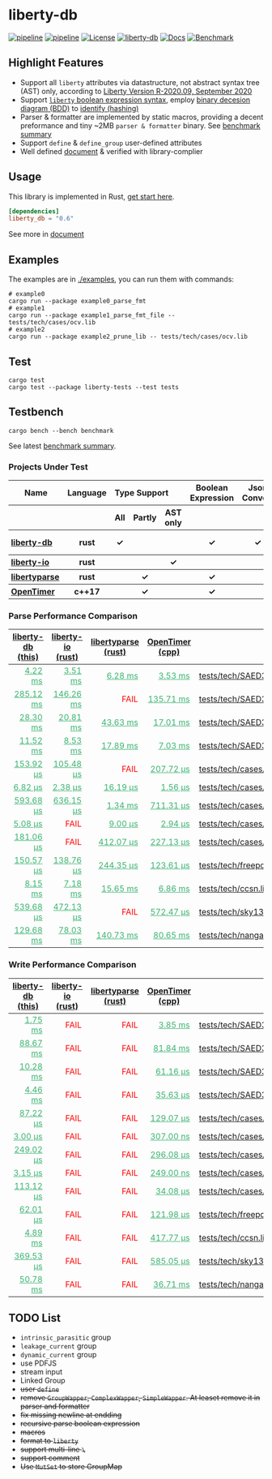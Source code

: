 # liberty-db

[![pipeline](https://github.com/zao111222333/liberty-db/actions/workflows/build.yml/badge.svg?branch=master)](https://github.com/zao111222333/liberty-db/actions/workflows/build.yml)
[![pipeline](https://github.com/zao111222333/liberty-db/actions/workflows/bench_deploy.yml/badge.svg?branch=master)](https://github.com/zao111222333/liberty-db/actions/workflows/bench_deploy.yml)
[![License](https://img.shields.io/badge/License-MIT-blue.svg)](https://opensource.org/licenses/MIT)
[![liberty-db](https://shields.io/crates/v/liberty-db.svg?style=flat-square&label=liberty-db)](https://crates.io/crates/liberty-db)
[![Docs](https://docs.rs/liberty-db/badge.svg)](https://docs.rs/liberty-db)
[![Benchmark](https://img.shields.io/badge/Benchmark%20Summary-8A2BE2)](https://zao111222333.github.io/liberty-db/bench)

## Highlight Features

+ Support all `liberty` attributes via datastructure, not abstract syntax tree (AST) only, according to [Liberty Version R-2020.09, September 2020](https://zao111222333.github.io/liberty-db/2020.09/reference_manual.pdf)
+ Support [`liberty` boolean expression syntax](https://zao111222333.github.io/liberty-db/2020.09/reference_manual.html?field=test&bgn=132.36+132.41&end=132.38+133.13), employ [binary decesion diagram (BDD)](https://github.com/sybila/biodivine-lib-bdd) to [identify (hashing)](https://docs.rs/liberty-db/latest/liberty_db/expression/struct.IdBooleanExpression.html)
+ Parser & formatter are implemented by static macros, providing a decent preformance and tiny ~2MB `parser & formatter` binary. See [benchmark summary](https://zao111222333.github.io/liberty-db/bench)
+ Support `define` & `define_group` user-defined attributes
+ Well defined [document](https://docs.rs/liberty-db/latest/liberty_db/library/struct.Library.html) & verified with library-complier

## Usage

This library is implemented in Rust, [get start here](https://doc.rust-lang.org/book/ch01-00-getting-started.html).

```toml
[dependencies]
liberty_db = "0.6"
```

See more in [document](https://docs.rs/liberty-db)

## Examples

The examples are in [./examples](https://github.com/zao111222333/liberty-db/tree/master/examples), you can run them with commands:

``` shell
# example0
cargo run --package example0_parse_fmt
# example1
cargo run --package example1_parse_fmt_file -- tests/tech/cases/ocv.lib
# example2
cargo run --package example2_prune_lib -- tests/tech/cases/ocv.lib
```

## Test

```shell
cargo test
cargo test --package liberty-tests --test tests
```

## Testbench

```shell
cargo bench --bench benchmark
```

See latest [benchmark summary](https://zao111222333.github.io/liberty-db/bench).

  <h3>Projects Under Test</h3><div class="info-table"><table><thead><tr><th style="font-weight:bold;">Name</th><th style="font-weight:bold;">Language</th><th colspan="3" style="text-align:left;font-weight:bold;">Type Support</th><th style="font-weight:bold;">Boolean Expression</th><th style="font-weight:bold;">Json Convert</th><th style="font-weight:bold;">Comment</th></tr><tr><th></th><th></th><th>All</th><th>Partly</th><th>AST only</th><th></th><th></th><th></th></tr></thead><tbody><tr><th style="text-align:left;padding-left:5px"><a href="https://crates.io/crates/liberty-db">liberty-db</a></th><th>rust</th><th>&#10003</th><th></th><th></th><th>&#10003</th><th>&#10003</th><th>this project</th></tr><tr><th style="text-align:left;padding-left:5px"><a href="https://crates.io/crates/liberty-io">liberty-io</a></th><th>rust</th><th></th><th></th><th>&#10003</th><th></th><th></th><th></th></tr><tr><th style="text-align:left;padding-left:5px"><a href="https://crates.io/crates/libertyparse">libertyparse</a></th><th>rust</th><th></th><th>&#10003</th><th></th><th>&#10003</th><th></th><th></th></tr><tr><th style="text-align:left;padding-left:5px"><a href="https://github.com/OpenTimer/OpenTimer">OpenTimer</a></th><th>c++17</th><th></th><th>&#10003</th><th></th><th>&#10003</th><th></th><th></th></tr></tbody></table></div>

<h3>Parse Performance Comparison</h3><table><thead><tr><th><a href="https://crates.io/crates/liberty-db">liberty-db (this)</a></th><th><a href="https://crates.io/crates/liberty-io">liberty-io (rust)</a></th><th><a href="https://crates.io/crates/libertyparse">libertyparse (rust)</a></th><th><a href="https://github.com/OpenTimer/OpenTimer">OpenTimer (cpp)</a></th><th>Test Case</th></tr></thead><tbody><tr><td style="text-align:right;padding-right:10px;"><a href="https://zao111222333.github.io/liberty-db/bench/[parse] tests_tech_SAED32_EDK_nldm_saed32hvt_dlvl_ff0p85v25c_i0p/ liberty-db/report" style="color:MediumSeaGreen;">4.22 ms</a></td><td style="text-align:right;padding-right:10px;"><a href="https://zao111222333.github.io/liberty-db/bench/[parse] tests_tech_SAED32_EDK_nldm_saed32hvt_dlvl_ff0p85v25c_i0p/ liberty-io/report" style="color:MediumSeaGreen;">3.51 ms</a></td><td style="text-align:right;padding-right:10px;"><a href="https://zao111222333.github.io/liberty-db/bench/[parse] tests_tech_SAED32_EDK_nldm_saed32hvt_dlvl_ff0p85v25c_i0p/ libertyparse/report" style="color:MediumSeaGreen;">6.28 ms</a></td><td style="text-align:right;padding-right:10px;"><a href="https://zao111222333.github.io/liberty-db/bench/[parse] tests_tech_SAED32_EDK_nldm_saed32hvt_dlvl_ff0p85v25c_i0p/ OpenTimer/report" style="color:MediumSeaGreen;">3.53 ms</a></td><td><a href="https://zao111222333.github.io/liberty-db/bench/[parse] tests_tech_SAED32_EDK_nldm_saed32hvt_dlvl_ff0p85v25c_i0p/report/">tests/tech/SAED32_EDK/nldm/saed32hvt_dlvl_ff0p85v25c_i0p85v.lib</a></td></tr><tr><td style="text-align:right;padding-right:10px;"><a href="https://zao111222333.github.io/liberty-db/bench/[parse] tests_tech_SAED32_EDK_nldm_saed32hvt_ff0p85v25c.lib / liberty-db/report" style="color:MediumSeaGreen;">285.12 ms</a></td><td style="text-align:right;padding-right:10px;"><a href="https://zao111222333.github.io/liberty-db/bench/[parse] tests_tech_SAED32_EDK_nldm_saed32hvt_ff0p85v25c.lib / liberty-io/report" style="color:MediumSeaGreen;">146.26 ms</a></td><td style="color:Red;text-align:right;padding-right:10px;">FAIL</td><td style="text-align:right;padding-right:10px;"><a href="https://zao111222333.github.io/liberty-db/bench/[parse] tests_tech_SAED32_EDK_nldm_saed32hvt_ff0p85v25c.lib / OpenTimer/report" style="color:MediumSeaGreen;">135.71 ms</a></td><td><a href="https://zao111222333.github.io/liberty-db/bench/[parse] tests_tech_SAED32_EDK_nldm_saed32hvt_ff0p85v25c.lib /report/">tests/tech/SAED32_EDK/nldm/saed32hvt_ff0p85v25c.lib</a></td></tr><tr><td style="text-align:right;padding-right:10px;"><a href="https://zao111222333.github.io/liberty-db/bench/[parse] tests_tech_SAED32_EDK_ccs_saed32hvt_dlvl_ff0p85v25c_i0p8/ liberty-db/report" style="color:MediumSeaGreen;">28.30 ms</a></td><td style="text-align:right;padding-right:10px;"><a href="https://zao111222333.github.io/liberty-db/bench/[parse] tests_tech_SAED32_EDK_ccs_saed32hvt_dlvl_ff0p85v25c_i0p8/ liberty-io/report" style="color:MediumSeaGreen;">20.81 ms</a></td><td style="text-align:right;padding-right:10px;"><a href="https://zao111222333.github.io/liberty-db/bench/[parse] tests_tech_SAED32_EDK_ccs_saed32hvt_dlvl_ff0p85v25c_i0p8/ libertyparse/report" style="color:MediumSeaGreen;">43.63 ms</a></td><td style="text-align:right;padding-right:10px;"><a href="https://zao111222333.github.io/liberty-db/bench/[parse] tests_tech_SAED32_EDK_ccs_saed32hvt_dlvl_ff0p85v25c_i0p8/ OpenTimer/report" style="color:MediumSeaGreen;">17.01 ms</a></td><td><a href="https://zao111222333.github.io/liberty-db/bench/[parse] tests_tech_SAED32_EDK_ccs_saed32hvt_dlvl_ff0p85v25c_i0p8/report/">tests/tech/SAED32_EDK/ccs/saed32hvt_dlvl_ff0p85v25c_i0p85v.lib</a></td></tr><tr><td style="text-align:right;padding-right:10px;"><a href="https://zao111222333.github.io/liberty-db/bench/[parse] tests_tech_SAED32_EDK_ccs_saed32hvt_pg_ff0p95v125c.lib / liberty-db/report" style="color:MediumSeaGreen;">11.52 ms</a></td><td style="text-align:right;padding-right:10px;"><a href="https://zao111222333.github.io/liberty-db/bench/[parse] tests_tech_SAED32_EDK_ccs_saed32hvt_pg_ff0p95v125c.lib / liberty-io/report" style="color:MediumSeaGreen;">8.53 ms</a></td><td style="text-align:right;padding-right:10px;"><a href="https://zao111222333.github.io/liberty-db/bench/[parse] tests_tech_SAED32_EDK_ccs_saed32hvt_pg_ff0p95v125c.lib / libertyparse/report" style="color:MediumSeaGreen;">17.89 ms</a></td><td style="text-align:right;padding-right:10px;"><a href="https://zao111222333.github.io/liberty-db/bench/[parse] tests_tech_SAED32_EDK_ccs_saed32hvt_pg_ff0p95v125c.lib / OpenTimer/report" style="color:MediumSeaGreen;">7.03 ms</a></td><td><a href="https://zao111222333.github.io/liberty-db/bench/[parse] tests_tech_SAED32_EDK_ccs_saed32hvt_pg_ff0p95v125c.lib /report/">tests/tech/SAED32_EDK/ccs/saed32hvt_pg_ff0p95v125c.lib</a></td></tr><tr><td style="text-align:right;padding-right:10px;"><a href="https://zao111222333.github.io/liberty-db/bench/[parse] tests_tech_cases_timing_type.lib / liberty-db/report" style="color:MediumSeaGreen;">153.92 µs</a></td><td style="text-align:right;padding-right:10px;"><a href="https://zao111222333.github.io/liberty-db/bench/[parse] tests_tech_cases_timing_type.lib / liberty-io/report" style="color:MediumSeaGreen;">105.48 µs</a></td><td style="color:Red;text-align:right;padding-right:10px;">FAIL</td><td style="text-align:right;padding-right:10px;"><a href="https://zao111222333.github.io/liberty-db/bench/[parse] tests_tech_cases_timing_type.lib / OpenTimer/report" style="color:MediumSeaGreen;">207.72 µs</a></td><td><a href="https://zao111222333.github.io/liberty-db/bench/[parse] tests_tech_cases_timing_type.lib /report/">tests/tech/cases/timing_type.lib</a></td></tr><tr><td style="text-align:right;padding-right:10px;"><a href="https://zao111222333.github.io/liberty-db/bench/[parse] tests_tech_cases_special_boolean_expression.lib / liberty-db/report" style="color:MediumSeaGreen;">6.82 µs</a></td><td style="text-align:right;padding-right:10px;"><a href="https://zao111222333.github.io/liberty-db/bench/[parse] tests_tech_cases_special_boolean_expression.lib / liberty-io/report" style="color:MediumSeaGreen;">2.38 µs</a></td><td style="text-align:right;padding-right:10px;"><a href="https://zao111222333.github.io/liberty-db/bench/[parse] tests_tech_cases_special_boolean_expression.lib / libertyparse/report" style="color:MediumSeaGreen;">16.19 µs</a></td><td style="text-align:right;padding-right:10px;"><a href="https://zao111222333.github.io/liberty-db/bench/[parse] tests_tech_cases_special_boolean_expression.lib / OpenTimer/report" style="color:MediumSeaGreen;">1.56 µs</a></td><td><a href="https://zao111222333.github.io/liberty-db/bench/[parse] tests_tech_cases_special_boolean_expression.lib /report/">tests/tech/cases/special_boolean_expression.lib</a></td></tr><tr><td style="text-align:right;padding-right:10px;"><a href="https://zao111222333.github.io/liberty-db/bench/[parse] tests_tech_cases_ocv.lib / liberty-db/report" style="color:MediumSeaGreen;">593.68 µs</a></td><td style="text-align:right;padding-right:10px;"><a href="https://zao111222333.github.io/liberty-db/bench/[parse] tests_tech_cases_ocv.lib / liberty-io/report" style="color:MediumSeaGreen;">636.15 µs</a></td><td style="text-align:right;padding-right:10px;"><a href="https://zao111222333.github.io/liberty-db/bench/[parse] tests_tech_cases_ocv.lib / libertyparse/report" style="color:MediumSeaGreen;">1.34 ms</a></td><td style="text-align:right;padding-right:10px;"><a href="https://zao111222333.github.io/liberty-db/bench/[parse] tests_tech_cases_ocv.lib / OpenTimer/report" style="color:MediumSeaGreen;">711.31 µs</a></td><td><a href="https://zao111222333.github.io/liberty-db/bench/[parse] tests_tech_cases_ocv.lib /report/">tests/tech/cases/ocv.lib</a></td></tr><tr><td style="text-align:right;padding-right:10px;"><a href="https://zao111222333.github.io/liberty-db/bench/[parse] tests_tech_cases_no_semicolon.lib / liberty-db/report" style="color:MediumSeaGreen;">5.08 µs</a></td><td style="color:Red;text-align:right;padding-right:10px;">FAIL</td><td style="text-align:right;padding-right:10px;"><a href="https://zao111222333.github.io/liberty-db/bench/[parse] tests_tech_cases_no_semicolon.lib / libertyparse/report" style="color:MediumSeaGreen;">9.00 µs</a></td><td style="text-align:right;padding-right:10px;"><a href="https://zao111222333.github.io/liberty-db/bench/[parse] tests_tech_cases_no_semicolon.lib / OpenTimer/report" style="color:MediumSeaGreen;">2.94 µs</a></td><td><a href="https://zao111222333.github.io/liberty-db/bench/[parse] tests_tech_cases_no_semicolon.lib /report/">tests/tech/cases/no_semicolon.lib</a></td></tr><tr><td style="text-align:right;padding-right:10px;"><a href="https://zao111222333.github.io/liberty-db/bench/[parse] tests_tech_cases_formula.lib / liberty-db/report" style="color:MediumSeaGreen;">181.06 µs</a></td><td style="color:Red;text-align:right;padding-right:10px;">FAIL</td><td style="text-align:right;padding-right:10px;"><a href="https://zao111222333.github.io/liberty-db/bench/[parse] tests_tech_cases_formula.lib / libertyparse/report" style="color:MediumSeaGreen;">412.07 µs</a></td><td style="text-align:right;padding-right:10px;"><a href="https://zao111222333.github.io/liberty-db/bench/[parse] tests_tech_cases_formula.lib / OpenTimer/report" style="color:MediumSeaGreen;">227.13 µs</a></td><td><a href="https://zao111222333.github.io/liberty-db/bench/[parse] tests_tech_cases_formula.lib /report/">tests/tech/cases/formula.lib</a></td></tr><tr><td style="text-align:right;padding-right:10px;"><a href="https://zao111222333.github.io/liberty-db/bench/[parse] tests_tech_freepdk45_gscl45nm.lib / liberty-db/report" style="color:MediumSeaGreen;">150.57 µs</a></td><td style="text-align:right;padding-right:10px;"><a href="https://zao111222333.github.io/liberty-db/bench/[parse] tests_tech_freepdk45_gscl45nm.lib / liberty-io/report" style="color:MediumSeaGreen;">138.76 µs</a></td><td style="text-align:right;padding-right:10px;"><a href="https://zao111222333.github.io/liberty-db/bench/[parse] tests_tech_freepdk45_gscl45nm.lib / libertyparse/report" style="color:MediumSeaGreen;">244.35 µs</a></td><td style="text-align:right;padding-right:10px;"><a href="https://zao111222333.github.io/liberty-db/bench/[parse] tests_tech_freepdk45_gscl45nm.lib / OpenTimer/report" style="color:MediumSeaGreen;">123.61 µs</a></td><td><a href="https://zao111222333.github.io/liberty-db/bench/[parse] tests_tech_freepdk45_gscl45nm.lib /report/">tests/tech/freepdk45/gscl45nm.lib</a></td></tr><tr><td style="text-align:right;padding-right:10px;"><a href="https://zao111222333.github.io/liberty-db/bench/[parse] tests_tech_ccsn.lib / liberty-db/report" style="color:MediumSeaGreen;">8.15 ms</a></td><td style="text-align:right;padding-right:10px;"><a href="https://zao111222333.github.io/liberty-db/bench/[parse] tests_tech_ccsn.lib / liberty-io/report" style="color:MediumSeaGreen;">7.18 ms</a></td><td style="text-align:right;padding-right:10px;"><a href="https://zao111222333.github.io/liberty-db/bench/[parse] tests_tech_ccsn.lib / libertyparse/report" style="color:MediumSeaGreen;">15.65 ms</a></td><td style="text-align:right;padding-right:10px;"><a href="https://zao111222333.github.io/liberty-db/bench/[parse] tests_tech_ccsn.lib / OpenTimer/report" style="color:MediumSeaGreen;">6.86 ms</a></td><td><a href="https://zao111222333.github.io/liberty-db/bench/[parse] tests_tech_ccsn.lib /report/">tests/tech/ccsn.lib</a></td></tr><tr><td style="text-align:right;padding-right:10px;"><a href="https://zao111222333.github.io/liberty-db/bench/[parse] tests_tech_sky130_sky130_fd_sc_hs__bufinv_8__tt_1p80V_25/ liberty-db/report" style="color:MediumSeaGreen;">539.68 µs</a></td><td style="text-align:right;padding-right:10px;"><a href="https://zao111222333.github.io/liberty-db/bench/[parse] tests_tech_sky130_sky130_fd_sc_hs__bufinv_8__tt_1p80V_25/ liberty-io/report" style="color:MediumSeaGreen;">472.13 µs</a></td><td style="color:Red;text-align:right;padding-right:10px;">FAIL</td><td style="text-align:right;padding-right:10px;"><a href="https://zao111222333.github.io/liberty-db/bench/[parse] tests_tech_sky130_sky130_fd_sc_hs__bufinv_8__tt_1p80V_25/ OpenTimer/report" style="color:MediumSeaGreen;">572.47 µs</a></td><td><a href="https://zao111222333.github.io/liberty-db/bench/[parse] tests_tech_sky130_sky130_fd_sc_hs__bufinv_8__tt_1p80V_25/report/">tests/tech/sky130/sky130_fd_sc_hs__bufinv_8__tt_1p80V_25C_ccsnoise.cell.lib</a></td></tr><tr><td style="text-align:right;padding-right:10px;"><a href="https://zao111222333.github.io/liberty-db/bench/[parse] tests_tech_nangate_NangateOpenCellLibrary_typical.lib / liberty-db/report" style="color:MediumSeaGreen;">129.68 ms</a></td><td style="text-align:right;padding-right:10px;"><a href="https://zao111222333.github.io/liberty-db/bench/[parse] tests_tech_nangate_NangateOpenCellLibrary_typical.lib / liberty-io/report" style="color:MediumSeaGreen;">78.03 ms</a></td><td style="text-align:right;padding-right:10px;"><a href="https://zao111222333.github.io/liberty-db/bench/[parse] tests_tech_nangate_NangateOpenCellLibrary_typical.lib / libertyparse/report" style="color:MediumSeaGreen;">140.73 ms</a></td><td style="text-align:right;padding-right:10px;"><a href="https://zao111222333.github.io/liberty-db/bench/[parse] tests_tech_nangate_NangateOpenCellLibrary_typical.lib / OpenTimer/report" style="color:MediumSeaGreen;">80.65 ms</a></td><td><a href="https://zao111222333.github.io/liberty-db/bench/[parse] tests_tech_nangate_NangateOpenCellLibrary_typical.lib /report/">tests/tech/nangate/NangateOpenCellLibrary_typical.lib</a></td></tr></tbody></table><h3>Write Performance Comparison</h3><table><thead><tr><th><a href="https://crates.io/crates/liberty-db">liberty-db (this)</a></th><th><a href="https://crates.io/crates/liberty-io">liberty-io (rust)</a></th><th><a href="https://crates.io/crates/libertyparse">libertyparse (rust)</a></th><th><a href="https://github.com/OpenTimer/OpenTimer">OpenTimer (cpp)</a></th><th>Test Case</th></tr></thead><tbody><tr><td style="text-align:right;padding-right:10px;"><a href="https://zao111222333.github.io/liberty-db/bench/[write] tests_tech_SAED32_EDK_nldm_saed32hvt_dlvl_ff0p85v25c_i0p/ liberty-db/report" style="color:MediumSeaGreen;">1.75 ms</a></td><td style="color:Red;text-align:right;padding-right:10px;">FAIL</td><td style="color:Red;text-align:right;padding-right:10px;">FAIL</td><td style="text-align:right;padding-right:10px;"><a href="https://zao111222333.github.io/liberty-db/bench/[write] tests_tech_SAED32_EDK_nldm_saed32hvt_dlvl_ff0p85v25c_i0p/ OpenTimer/report" style="color:MediumSeaGreen;">3.85 ms</a></td><td><a href="https://zao111222333.github.io/liberty-db/bench/[write] tests_tech_SAED32_EDK_nldm_saed32hvt_dlvl_ff0p85v25c_i0p/report">tests/tech/SAED32_EDK/nldm/saed32hvt_dlvl_ff0p85v25c_i0p85v.lib</a></td></tr><tr><td style="text-align:right;padding-right:10px;"><a href="https://zao111222333.github.io/liberty-db/bench/[write] tests_tech_SAED32_EDK_nldm_saed32hvt_ff0p85v25c.lib / liberty-db/report" style="color:MediumSeaGreen;">88.67 ms</a></td><td style="color:Red;text-align:right;padding-right:10px;">FAIL</td><td style="color:Red;text-align:right;padding-right:10px;">FAIL</td><td style="text-align:right;padding-right:10px;"><a href="https://zao111222333.github.io/liberty-db/bench/[write] tests_tech_SAED32_EDK_nldm_saed32hvt_ff0p85v25c.lib / OpenTimer/report" style="color:MediumSeaGreen;">81.84 ms</a></td><td><a href="https://zao111222333.github.io/liberty-db/bench/[write] tests_tech_SAED32_EDK_nldm_saed32hvt_ff0p85v25c.lib /report">tests/tech/SAED32_EDK/nldm/saed32hvt_ff0p85v25c.lib</a></td></tr><tr><td style="text-align:right;padding-right:10px;"><a href="https://zao111222333.github.io/liberty-db/bench/[write] tests_tech_SAED32_EDK_ccs_saed32hvt_dlvl_ff0p85v25c_i0p8/ liberty-db/report" style="color:MediumSeaGreen;">10.28 ms</a></td><td style="color:Red;text-align:right;padding-right:10px;">FAIL</td><td style="color:Red;text-align:right;padding-right:10px;">FAIL</td><td style="text-align:right;padding-right:10px;"><a href="https://zao111222333.github.io/liberty-db/bench/[write] tests_tech_SAED32_EDK_ccs_saed32hvt_dlvl_ff0p85v25c_i0p8/ OpenTimer/report" style="color:MediumSeaGreen;">61.16 µs</a></td><td><a href="https://zao111222333.github.io/liberty-db/bench/[write] tests_tech_SAED32_EDK_ccs_saed32hvt_dlvl_ff0p85v25c_i0p8/report">tests/tech/SAED32_EDK/ccs/saed32hvt_dlvl_ff0p85v25c_i0p85v.lib</a></td></tr><tr><td style="text-align:right;padding-right:10px;"><a href="https://zao111222333.github.io/liberty-db/bench/[write] tests_tech_SAED32_EDK_ccs_saed32hvt_pg_ff0p95v125c.lib / liberty-db/report" style="color:MediumSeaGreen;">4.46 ms</a></td><td style="color:Red;text-align:right;padding-right:10px;">FAIL</td><td style="color:Red;text-align:right;padding-right:10px;">FAIL</td><td style="text-align:right;padding-right:10px;"><a href="https://zao111222333.github.io/liberty-db/bench/[write] tests_tech_SAED32_EDK_ccs_saed32hvt_pg_ff0p95v125c.lib / OpenTimer/report" style="color:MediumSeaGreen;">35.63 µs</a></td><td><a href="https://zao111222333.github.io/liberty-db/bench/[write] tests_tech_SAED32_EDK_ccs_saed32hvt_pg_ff0p95v125c.lib /report">tests/tech/SAED32_EDK/ccs/saed32hvt_pg_ff0p95v125c.lib</a></td></tr><tr><td style="text-align:right;padding-right:10px;"><a href="https://zao111222333.github.io/liberty-db/bench/[write] tests_tech_cases_timing_type.lib / liberty-db/report" style="color:MediumSeaGreen;">87.22 µs</a></td><td style="color:Red;text-align:right;padding-right:10px;">FAIL</td><td style="color:Red;text-align:right;padding-right:10px;">FAIL</td><td style="text-align:right;padding-right:10px;"><a href="https://zao111222333.github.io/liberty-db/bench/[write] tests_tech_cases_timing_type.lib / OpenTimer/report" style="color:MediumSeaGreen;">129.07 µs</a></td><td><a href="https://zao111222333.github.io/liberty-db/bench/[write] tests_tech_cases_timing_type.lib /report">tests/tech/cases/timing_type.lib</a></td></tr><tr><td style="text-align:right;padding-right:10px;"><a href="https://zao111222333.github.io/liberty-db/bench/[write] tests_tech_cases_special_boolean_expression.lib / liberty-db/report" style="color:MediumSeaGreen;">3.00 µs</a></td><td style="color:Red;text-align:right;padding-right:10px;">FAIL</td><td style="color:Red;text-align:right;padding-right:10px;">FAIL</td><td style="text-align:right;padding-right:10px;"><a href="https://zao111222333.github.io/liberty-db/bench/[write] tests_tech_cases_special_boolean_expression.lib / OpenTimer/report" style="color:MediumSeaGreen;">307.00 ns</a></td><td><a href="https://zao111222333.github.io/liberty-db/bench/[write] tests_tech_cases_special_boolean_expression.lib /report">tests/tech/cases/special_boolean_expression.lib</a></td></tr><tr><td style="text-align:right;padding-right:10px;"><a href="https://zao111222333.github.io/liberty-db/bench/[write] tests_tech_cases_ocv.lib / liberty-db/report" style="color:MediumSeaGreen;">249.02 µs</a></td><td style="color:Red;text-align:right;padding-right:10px;">FAIL</td><td style="color:Red;text-align:right;padding-right:10px;">FAIL</td><td style="text-align:right;padding-right:10px;"><a href="https://zao111222333.github.io/liberty-db/bench/[write] tests_tech_cases_ocv.lib / OpenTimer/report" style="color:MediumSeaGreen;">296.08 µs</a></td><td><a href="https://zao111222333.github.io/liberty-db/bench/[write] tests_tech_cases_ocv.lib /report">tests/tech/cases/ocv.lib</a></td></tr><tr><td style="text-align:right;padding-right:10px;"><a href="https://zao111222333.github.io/liberty-db/bench/[write] tests_tech_cases_no_semicolon.lib / liberty-db/report" style="color:MediumSeaGreen;">3.15 µs</a></td><td style="color:Red;text-align:right;padding-right:10px;">FAIL</td><td style="color:Red;text-align:right;padding-right:10px;">FAIL</td><td style="text-align:right;padding-right:10px;"><a href="https://zao111222333.github.io/liberty-db/bench/[write] tests_tech_cases_no_semicolon.lib / OpenTimer/report" style="color:MediumSeaGreen;">249.00 ns</a></td><td><a href="https://zao111222333.github.io/liberty-db/bench/[write] tests_tech_cases_no_semicolon.lib /report">tests/tech/cases/no_semicolon.lib</a></td></tr><tr><td style="text-align:right;padding-right:10px;"><a href="https://zao111222333.github.io/liberty-db/bench/[write] tests_tech_cases_formula.lib / liberty-db/report" style="color:MediumSeaGreen;">113.12 µs</a></td><td style="color:Red;text-align:right;padding-right:10px;">FAIL</td><td style="color:Red;text-align:right;padding-right:10px;">FAIL</td><td style="text-align:right;padding-right:10px;"><a href="https://zao111222333.github.io/liberty-db/bench/[write] tests_tech_cases_formula.lib / OpenTimer/report" style="color:MediumSeaGreen;">34.08 µs</a></td><td><a href="https://zao111222333.github.io/liberty-db/bench/[write] tests_tech_cases_formula.lib /report">tests/tech/cases/formula.lib</a></td></tr><tr><td style="text-align:right;padding-right:10px;"><a href="https://zao111222333.github.io/liberty-db/bench/[write] tests_tech_freepdk45_gscl45nm.lib / liberty-db/report" style="color:MediumSeaGreen;">62.01 µs</a></td><td style="color:Red;text-align:right;padding-right:10px;">FAIL</td><td style="color:Red;text-align:right;padding-right:10px;">FAIL</td><td style="text-align:right;padding-right:10px;"><a href="https://zao111222333.github.io/liberty-db/bench/[write] tests_tech_freepdk45_gscl45nm.lib / OpenTimer/report" style="color:MediumSeaGreen;">121.98 µs</a></td><td><a href="https://zao111222333.github.io/liberty-db/bench/[write] tests_tech_freepdk45_gscl45nm.lib /report">tests/tech/freepdk45/gscl45nm.lib</a></td></tr><tr><td style="text-align:right;padding-right:10px;"><a href="https://zao111222333.github.io/liberty-db/bench/[write] tests_tech_ccsn.lib / liberty-db/report" style="color:MediumSeaGreen;">4.89 ms</a></td><td style="color:Red;text-align:right;padding-right:10px;">FAIL</td><td style="color:Red;text-align:right;padding-right:10px;">FAIL</td><td style="text-align:right;padding-right:10px;"><a href="https://zao111222333.github.io/liberty-db/bench/[write] tests_tech_ccsn.lib / OpenTimer/report" style="color:MediumSeaGreen;">417.77 µs</a></td><td><a href="https://zao111222333.github.io/liberty-db/bench/[write] tests_tech_ccsn.lib /report">tests/tech/ccsn.lib</a></td></tr><tr><td style="text-align:right;padding-right:10px;"><a href="https://zao111222333.github.io/liberty-db/bench/[write] tests_tech_sky130_sky130_fd_sc_hs__bufinv_8__tt_1p80V_25/ liberty-db/report" style="color:MediumSeaGreen;">369.53 µs</a></td><td style="color:Red;text-align:right;padding-right:10px;">FAIL</td><td style="color:Red;text-align:right;padding-right:10px;">FAIL</td><td style="text-align:right;padding-right:10px;"><a href="https://zao111222333.github.io/liberty-db/bench/[write] tests_tech_sky130_sky130_fd_sc_hs__bufinv_8__tt_1p80V_25/ OpenTimer/report" style="color:MediumSeaGreen;">585.05 µs</a></td><td><a href="https://zao111222333.github.io/liberty-db/bench/[write] tests_tech_sky130_sky130_fd_sc_hs__bufinv_8__tt_1p80V_25/report">tests/tech/sky130/sky130_fd_sc_hs__bufinv_8__tt_1p80V_25C_ccsnoise.cell.lib</a></td></tr><tr><td style="text-align:right;padding-right:10px;"><a href="https://zao111222333.github.io/liberty-db/bench/[write] tests_tech_nangate_NangateOpenCellLibrary_typical.lib / liberty-db/report" style="color:MediumSeaGreen;">50.78 ms</a></td><td style="color:Red;text-align:right;padding-right:10px;">FAIL</td><td style="color:Red;text-align:right;padding-right:10px;">FAIL</td><td style="text-align:right;padding-right:10px;"><a href="https://zao111222333.github.io/liberty-db/bench/[write] tests_tech_nangate_NangateOpenCellLibrary_typical.lib / OpenTimer/report" style="color:MediumSeaGreen;">36.71 ms</a></td><td><a href="https://zao111222333.github.io/liberty-db/bench/[write] tests_tech_nangate_NangateOpenCellLibrary_typical.lib /report">tests/tech/nangate/NangateOpenCellLibrary_typical.lib</a></td></tr></tbody></table>

## TODO List

+ `intrinsic_parasitic` group
+ `leakage_current` group
+ `dynamic_current` group
+ use PDFJS
+ stream input
+ Linked Group
+ ~~user `define`~~
+ ~~remove `GroupWapper`, `ComplexWapper`, `SimpleWapper`. At leaset remove it in parser and formatter~~
+ ~~fix missing newline at endding~~
+ ~~recursive parse boolean expression~~
+ ~~macros~~
+ ~~format to `liberty`~~
+ ~~support multi-line `\`~~
+ ~~support comment~~
+ ~~Use `MutSet` to store GroupMap~~
